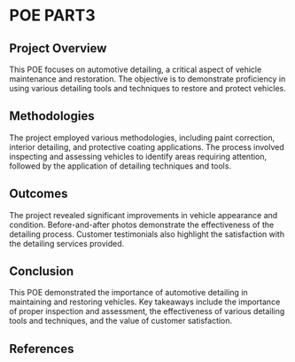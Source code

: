 # POE PART3

## Project Overview
This POE focuses on automotive detailing, a critical aspect of vehicle maintenance and restoration. The objective is to demonstrate proficiency in using various detailing tools and techniques to restore and protect vehicles.

## Methodologies
The project employed various methodologies, including paint correction, interior detailing, and protective coating applications. The process involved inspecting and assessing vehicles to identify areas requiring attention, followed by the application of detailing techniques and tools.

## Outcomes
The project revealed significant improvements in vehicle appearance and condition. Before-and-after photos demonstrate the effectiveness of the detailing process. Customer testimonials also highlight the satisfaction with the detailing services provided.

## Conclusion
This POE demonstrated the importance of automotive detailing in maintaining and restoring vehicles. Key takeaways include the importance of proper inspection and assessment, the effectiveness of various detailing tools and techniques, and the value of customer satisfaction.

## References


